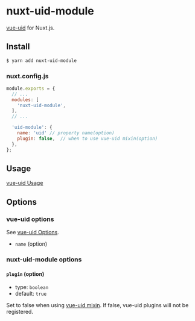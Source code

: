# nuxt-uid-module

[vue-uid](https://github.com/mya-ake/vue-uid) for Nuxt.js.

## Install

```bash
$ yarn add nuxt-uid-module
```

### nuxt.config.js

```JavaScript
module.exports = {
  // ...
  modules: [
    'nuxt-uid-module',
  ],
  // ...

  'uid-module': {
    name: 'uid' // property name(option)
    plugin: false,  // when to use vue-uid mixin(option)
  },
};
```

## Usage

[vue-uid Usage](https://github.com/mya-ake/vue-uid#usage)

## Options

### vue-uid options

See [vue-uid Options](https://github.com/mya-ake/vue-uid#option).

- `name` (option)

### nuxt-uid-module options

#### `plugin` (option)

- type: `boolean`
- default: `true`

Set to false when using [vue-uid mixin](https://github.com/mya-ake/vue-uid#mixin).
If false, vue-uid plugins will not be registered.
